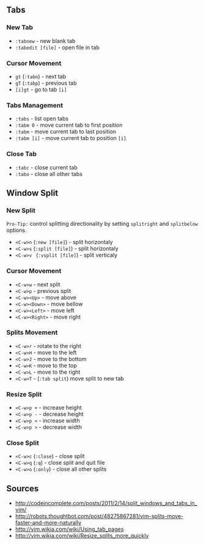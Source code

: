 ## Tabs

### New Tab

* `:tabnew` - new blank tab
* `:tabedit [file]` - open file in tab

### Cursor Movement

* `gt` (`:tabn`) - next tab
* `gT` (`:tabp`) - previous tab
* `[i]gt` - go to tab `[i]`

### Tabs Management

* `:tabs` - list open tabs
* `:tabm 0` - move current tab to first position
* `:tabm` - move current tab to last position
* `:tabm [i]` - move current tab to position `[i]`

### Close Tab

* `:tabc` - close current tab
* `:tabo` - close all other tabs

## Window Split

### New Split

`Pro-Tip:` control splitting directionality by setting `splitright` and `splitbelow` options.

* `<C-w>n` (`:new [file]`) - split horizontaly
* `<C-w>s` (`:split [file]`) - split horizontaly
* `<C-w>v ` (`:vsplit [file]`) - split verticaly

### Cursor Movement

* `<C-w>w` - next split
* `<C-w>p` - previous split
* `<C-w><Up>` - move above
* `<C-w><Down>` - move bellow
* `<C-w><Left>` - move left
* `<C-w><Right>` - move right

### Splits Movement

* `<C-w>r` - rotate to the right
* `<C-w>H` - move to the left
* `<C-w>J` - move to the bottom
* `<C-w>K` - move to the top
* `<C-w>L` - move to the right
* `<C-w>T` - (`:tab split`) move split to new tab

### Resize Split

* `<C-w>p +` - increase height
* `<C-w>p -` - decrease height
* `<C-w>p <` - increase width
* `<C-w>p >` - decrease width

### Close Split

* `<C-w>c` (`:close`) - close split
* `<C-w>q` (`:q`) - close split and quit file
* `<C-w>o` (`:only`) - close all other splits

## Sources

* http://codeincomplete.com/posts/2011/2/14/split_windows_and_tabs_in_vim/
* http://robots.thoughtbot.com/post/48275867281/vim-splits-move-faster-and-more-naturally
* http://vim.wikia.com/wiki/Using_tab_pages
* http://vim.wikia.com/wiki/Resize_splits_more_quickly